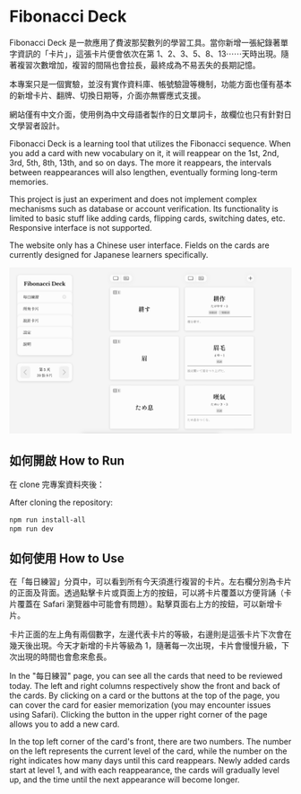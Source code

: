 # Fibonacci Deck

Fibonacci Deck 是一款應用了費波那契數列的學習工具。當你新增一張紀錄著單字資訊的「卡片」，這張卡片便會依次在第 1、2、3、5、8、13⋯⋯天時出現。隨著複習次數增加，複習的間隔也會拉長，最終成為不易丟失的長期記憶。

本專案只是一個實驗，並沒有實作資料庫、帳號驗證等機制，功能方面也僅有基本的新增卡片、翻牌、切換日期等，介面亦無響應式支援。

網站僅有中文介面，使用例為中文母語者製作的日文單詞卡，故欄位也只有針對日文學習者設計。

Fibonacci Deck is a learning tool that utilizes the Fibonacci sequence. When you add a card with new vocabulary on it, it will reappear on the 1st, 2nd, 3rd, 5th, 8th, 13th, and so on days. The more it reappears, the intervals between reappearances will also lengthen, eventually forming long-term memories.

This project is just an experiment and does not implement complex mechanisms such as database or account verification. Its functionality is limited to basic stuff like adding cards, flipping cards, switching dates, etc. Responsive interface is not supported.

The website only has a Chinese user interface. Fields on the cards are currently designed for Japanese learners specifically.

![Screenshot](screenshot.png)

## 如何開啟 How to Run
在 clone 完專案資料夾後：

After cloning the repository:

```
npm run install-all
npm run dev
```

## 如何使用 How to Use
在「每日練習」分頁中，可以看到所有今天須進行複習的卡片。左右欄分別為卡片的正面及背面。透過點擊卡片或頁面上方的按鈕，可以將卡片覆蓋以方便背誦（卡片覆蓋在 Safari 瀏覽器中可能會有問題）。點擊頁面右上方的按鈕，可以新增卡片。

卡片正面的左上角有兩個數字，左邊代表卡片的等級，右邊則是這張卡片下次會在幾天後出現。今天才新增的卡片等級為 1，隨著每一次出現，卡片會慢慢升級，下次出現的時間也會愈來愈長。

In the "每日練習" page, you can see all the cards that need to be reviewed today. The left and right columns respectively show the front and back of the cards. By clicking on a card or the buttons at the top of the page, you can cover the card for easier memorization (you may encounter issues using Safari). Clicking the button in the upper right corner of the page allows you to add a new card.

In the top left corner of the card's front, there are two numbers. The number on the left represents the current level of the card, while the number on the right indicates how many days until this card reappears. Newly added cards start at level 1, and with each reappearance, the cards will gradually level up, and the time until the next appearance will become longer.
